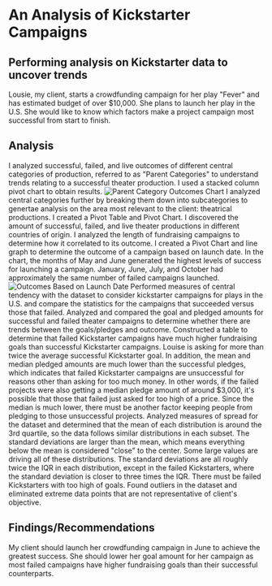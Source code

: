 # An Analysis of Kickstarter Campaigns
## Performing analysis on Kickstarter data to uncover trends
Lousie, my client, starts a crowdfunding campaign for her play "Fever" and has estimated budget of over $10,000. She plans to launch her play in the U.S. She would like to know which factors make a project campaign most successful from start to finish. 
## Analysis
I analyzed successful, failed, and live outcomes of different central categories of production, referred to as "Parent Categories" to understand trends relating to a successful theater production. I used a stacked column pivot chart to obtain results.
![Parent Category Outcomes Chart](https://user-images.githubusercontent.com/106560739/173724131-3e9d4ce1-bec4-434b-be12-94f1288e71f6.png)
I analyzed central categories further by breaking them down into subcategories to genertae analysis on the area most relevant to the client: theatrical productions. I created a Pivot Table and Pivot Chart. I discovered the amount of successful, failed, and live theater productions in different countries of origin. 
I analyzed the length of fundraising campaigns to determine how it correlated to its outcome. I created a Pivot Chart and line graph to determine the outcome of a campaign based on launch date. In the chart, the months of May and June generated the highest levels of success for launching a campaign. January, June, July, and October had approximately the same number of failed campaigns launched. 
![Outcomes Based on Launch Date](https://user-images.githubusercontent.com/106560739/173724196-ece21984-a868-46bb-8025-c5c6c497c51c.png)
Performed measures of central tendency with the dataset to consider kickstarter campaigns for plays in the U.S. and compare the statistics for the campaigns that succeeded versus those that failed. Analyzed and compared the goal and pledged amounts for successful and failed theater campaigns to determine whether there are trends between the goals/pledges and outcome. Constructed a table to determine that failed Kickstarter campaigns have much higher fundraising goals than successful Kickstarter campaigns. Louise is asking for more than twice the average successful Kickstarter goal. In addition, the mean and median pledged amounts are much lower than the successful pledges, which indicates that failed Kickstarter campaigns are unsuccessful for reasons other than asking for too much money. In other words, if the failed projects were also getting a median pledge amount of around $3,000, it's possible that those that failed just asked for too high of a price. Since the median is much lower, there must be another factor keeping people from pledging to those unsuccessful projects.
Analyzed measures of spread for the dataset and determined that the mean of each distribution is around the 3rd quartile, so the data follows similar distributions in each subset. The standard deviations are larger than the mean, which means everything below the mean is considered "close" to the center. Some large values are driving all of these distributions. The standard deviations are all roughly twice the IQR in each distribution, except in the failed Kickstarters, where the standard deviation is closer to three times the IQR. There must be failed Kickstarters with too high of goals.
Found outliers in the dataset and eliminated extreme data points that are not representative of client's objective.
## Findings/Recommendations
My client should launch her crowdfunding campaign in June to achieve the greatest success. She should lower her goal amount for her campaign as most failed campaigns have higher fundraising goals than their successful counterparts. 
